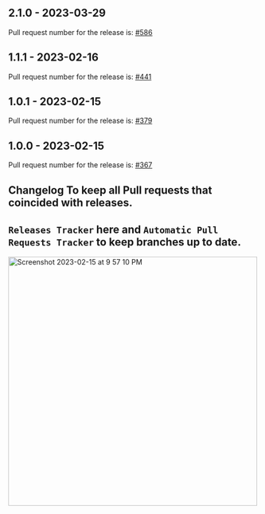 
## 2.1.0 - 2023-03-29

Pull request number for the release is: [#586](https://github.com/jge162/Action-workflows/pull/586)

## 1.1.1 - 2023-02-16

Pull request number for the release is: [#441](https://github.com/jge162/Action-workflows/pull/441)

## 1.0.1 - 2023-02-15

Pull request number for the release is: [#379](https://github.com/jge162/Action-workflows/pull/379)

## 1.0.0 - 2023-02-15

Pull request number for the release is: [#367](https://github.com/jge162/Action-workflows/pull/367)

## Changelog To keep all Pull requests that coincided with releases.

## `Releases Tracker` here and `Automatic Pull Requests Tracker` to keep branches up to date.

<img width="500" alt="Screenshot 2023-02-15 at 9 57 10 PM" src="https://user-images.githubusercontent.com/31228460/219280855-90b2d767-cf8c-49e8-8226-269fa190b42e.png">
